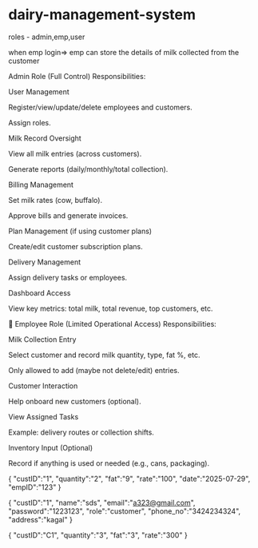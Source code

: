 # dairy-management-system
roles - admin,emp,user

when emp login=>
emp can store the details of milk collected from the customer

 Admin Role (Full Control)
Responsibilities:

User Management

Register/view/update/delete employees and customers.

Assign roles.

Milk Record Oversight

View all milk entries (across customers).

Generate reports (daily/monthly/total collection).

Billing Management

Set milk rates (cow, buffalo).

Approve bills and generate invoices.

Plan Management (if using customer plans)

Create/edit customer subscription plans.

Delivery Management

Assign delivery tasks or employees.

Dashboard Access

View key metrics: total milk, total revenue, top customers, etc.

👷 Employee Role (Limited Operational Access)
Responsibilities:

Milk Collection Entry

Select customer and record milk quantity, type, fat %, etc.

Only allowed to add (maybe not delete/edit) entries.

Customer Interaction

Help onboard new customers (optional).

View Assigned Tasks

Example: delivery routes or collection shifts.

Inventory Input (Optional)

Record if anything is used or needed (e.g., cans, packaging).



{
  "custID":"1",
  "quantity":"2",
  "fat":"9",
  "rate":"100",
  "date":"2025-07-29",
  "empID":"123"
}

{
  "custID":"1",
  "name":"sds",
  "email":"a323@gmail.com",
  "password":"1223123",
  "role":"customer",
  "phone_no":"3424234324",
  "address":"kagal"
}

{
  "custID":"C1",
  "quantity":"3",
  "fat":"3",
  "rate":"300"
}